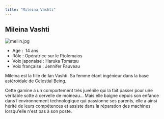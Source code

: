 ```yaml
---
title: "Mileina Vashti"
---
```


Mileina Vashti
--------------

![meilin.jpg](/images/stories/saga/gundam00/persos/s2/meilin.jpg "meilin.jpg")
- Age :  14 ans  
- Rôle : Opératrice sur le Ptolemaios  
- Voix japonaise : Haruka Tomatsu  
- Voix française : Jennifer Fauveau


Mileina est la fille de Ian Vashti. Sa femme étant ingénieur dans la base astéroïdale de Celestial Being.


Cette gamine a un comportement très juvénile qui la fait passer pour une véritable sotte à cervelle de moineau... Mais elle baigne depuis son enfance dans l'environnement technologique qui passionne ses parents, elle a ainsi hérité de leurs compétences et assiste dans la réparation des machines lorsqu'elle n'est pas à son poste.

